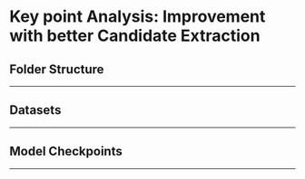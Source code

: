 # Key point Analysis: Improvement with better Candidate Extraction

## Folder Structure
------

## Datasets
------

## Model Checkpoints
------
